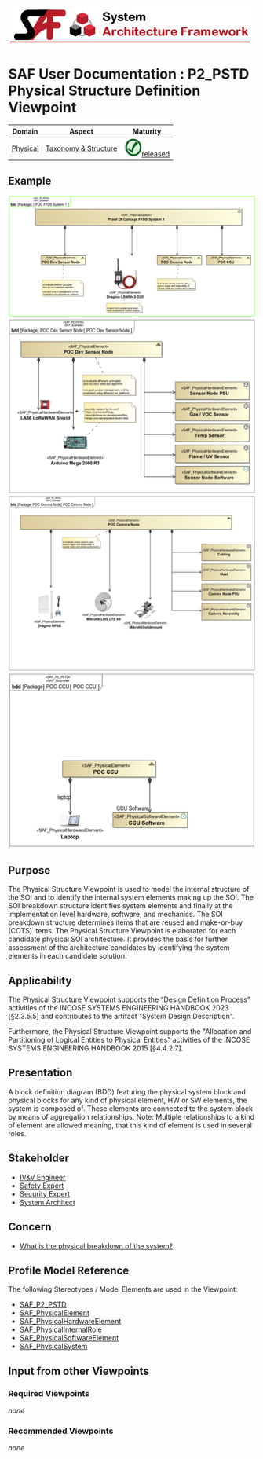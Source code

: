 ![System Architecture Framework](../diagrams/Banner_SAF.png)
# SAF User Documentation : **P2_PSTD** Physical Structure Definition Viewpoint
|**Domain**|**Aspect**|**Maturity**|
| --- | --- | --- |
|[Physical](../domains.md#Domain-Physical)|[Taxonomy & Structure](../aspects.md#Aspect-Taxonomy-&-Structure)|![Released](../diagrams/Symbol_confirmed.png )[released](../using-saf/maturity.md#released)|
## Example
![Physical-Structure-Definition-Viewpoint-primary-example.svg](../diagrams/vp-examples/Physical-Structure-Definition-Viewpoint-primary-example.svg)
![Physical-Structure-Definition-Viewpoint-primary-example-1.svg](../diagrams/vp-examples/Physical-Structure-Definition-Viewpoint-primary-example-1.svg)
![Physical-Structure-Definition-Viewpoint-primary-example-2.svg](../diagrams/vp-examples/Physical-Structure-Definition-Viewpoint-primary-example-2.svg)
![Physical-Structure-Definition-Viewpoint-primary-example-3.svg](../diagrams/vp-examples/Physical-Structure-Definition-Viewpoint-primary-example-3.svg)
## Purpose
The Physical Structure Viewpoint is used to model the internal structure of the SOI and to identify the internal system elements making up the SOI. The SOI breakdown structure identifies system elements and finally at the implementation level hardware, software, and mechanics. The SOI breakdown structure determines items that are reused and make-or-buy (COTS) items. The Physical Structure Viewpoint is elaborated for each candidate physical SOI architecture. It provides the basis for further assessment of the architecture candidates by identifying the system elements in each candidate solution.
## Applicability
The Physical Structure Viewpoint supports the “Design Definition Process” activities of the INCOSE SYSTEMS ENGINEERING HANDBOOK 2023 [§2.3.5.5] and contributes to the artifact "System Design Description". 

Furthermore, the Physical Structure Viewpoint supports the "Allocation and Partitioning of Logical Entities to Physical Entities" activities of the INCOSE SYSTEMS ENGINEERING HANDBOOK 2015 [§4.4.2.7].
## Presentation
A block definition diagram (BDD) featuring the physical system block and physical blocks for any kind of physical element, HW or SW elements, the system is composed of. These elements are connected to the system block by means of aggregation relationships. 
Note: Multiple relationships to a kind of element are allowed meaning, that this kind of element is used in several roles.

## Stakeholder
* [IV&V Engineer](../stakeholders.md#IV&V-Engineer)
* [Safety Expert](../stakeholders.md#Safety-Expert)
* [Security Expert](../stakeholders.md#Security-Expert)
* [System Architect](../stakeholders.md#System-Architect)
## Concern
* [What is the physical breakdown of the system?](../concerns.md#_2021x_2_8710274_1674576759117_113432_23531)
## Profile Model Reference
The following Stereotypes / Model Elements are used in the Viewpoint:
* [SAF_P2_PSTD](../stereotypes.md#saf_p2_pstd)
* [SAF_PhysicalElement](../stereotypes.md#saf_physicalelement)
* [SAF_PhysicalHardwareElement](../stereotypes.md#saf_physicalhardwareelement)
* [SAF_PhysicalInternalRole](../stereotypes.md#saf_physicalinternalrole)
* [SAF_PhysicalSoftwareElement](../stereotypes.md#saf_physicalsoftwareelement)
* [SAF_PhysicalSystem](../stereotypes.md#saf_physicalsystem)
## Input from other Viewpoints
### Required Viewpoints
*none*
### Recommended Viewpoints
*none*
